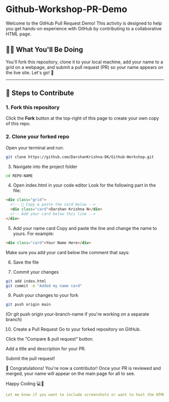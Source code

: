 # Github-Workshop-PR-Demo

Welcome to the GitHub Pull Request Demo! This activity is designed to help you get hands-on experience with GitHub by contributing to a collaborative HTML page.

## 👩‍💻 What You'll Be Doing

You'll fork this repository, clone it to your local machine, add your name to a grid on a webpage, and submit a pull request (PR) so your name appears on the live site. Let's go! 🚀

---

## 📌 Steps to Contribute

### 1. **Fork this repository**
Click the **Fork** button at the top-right of this page to create your own copy of this repo.

### 2. **Clone your forked repo**
Open your terminal and run:
```bash
git clone https://github.com/DarshanKrishna-DK/Github-Workshop.git
```

3. Navigate into the project folder
```bash
cd REPO-NAME
```

4. Open index.html in your code editor
Look for the following part in the file:

```html
<div class="grid">
  <!-- 🔽 Copy & paste the card below -->
  <div class="card">Darshan Krishna N</div>
  <!-- Add your card below this line -->
</div>
```

5. Add your name card
Copy and paste the line and change the name to yours. For example:

```html
<div class="card">Your Name Here</div>
```

Make sure you add your card below the comment that says:
<!-- Add your card below this line -->

6. Save the file
   
7. Commit your changes
```bash
git add index.html
git commit -m "Added my name card"
```

9. Push your changes to your fork
```bash
git push origin main
```
(Or git push origin your-branch-name if you're working on a separate branch)

10. Create a Pull Request
Go to your forked repository on GitHub.

Click the "Compare & pull request" button.

Add a title and description for your PR.

Submit the pull request!

🎉 Congratulations!
You're now a contributor! Once your PR is reviewed and merged, your name will appear on the main page for all to see.

Happy Coding 💻💙

```yaml
Let me know if you want to include screenshots or want to host the HTML page using GitHub Pages for live previews!
```
